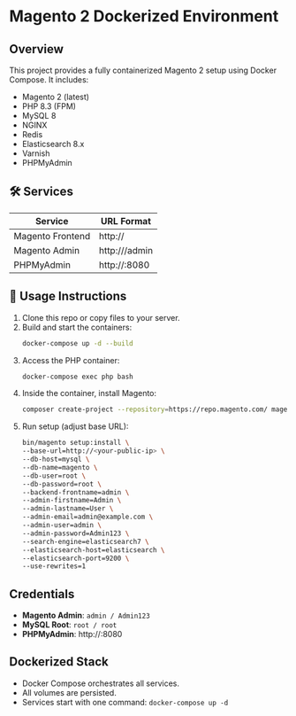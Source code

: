 # Magento 2 Dockerized Environment 

## Overview
This project provides a fully containerized Magento 2 setup using Docker Compose. It includes:
- Magento 2 (latest)
- PHP 8.3 (FPM)
- MySQL 8
- NGINX
- Redis
- Elasticsearch 8.x
- Varnish
- PHPMyAdmin

## 🛠️ Services
| Service       | URL Format                      |
|---------------|----------------------------------|
| Magento Frontend | http://<your-public-ip>       |
| Magento Admin | http://<your-public-ip>/admin   |
| PHPMyAdmin    | http://<your-public-ip>:8080    |

## 🧰 Usage Instructions
1. Clone this repo or copy files to your server.
2. Build and start the containers:
   ```bash
   docker-compose up -d --build
   ```
3. Access the PHP container:
   ```bash
   docker-compose exec php bash
   ```
4. Inside the container, install Magento:
   ```bash
   composer create-project --repository=https://repo.magento.com/ magento/project-community-edition .
   ```
5. Run setup (adjust base URL):
   ```bash
   bin/magento setup:install \
   --base-url=http://<your-public-ip> \
   --db-host=mysql \
   --db-name=magento \
   --db-user=root \
   --db-password=root \
   --backend-frontname=admin \
   --admin-firstname=Admin \
   --admin-lastname=User \
   --admin-email=admin@example.com \
   --admin-user=admin \
   --admin-password=Admin123 \
   --search-engine=elasticsearch7 \
   --elasticsearch-host=elasticsearch \
   --elasticsearch-port=9200 \
   --use-rewrites=1
   ```

## Credentials
- **Magento Admin**: `admin / Admin123`
- **MySQL Root**: `root / root`
- **PHPMyAdmin**: http://<your-public-ip>:8080

## Dockerized Stack
- Docker Compose orchestrates all services.
- All volumes are persisted.
- Services start with one command: `docker-compose up -d`



